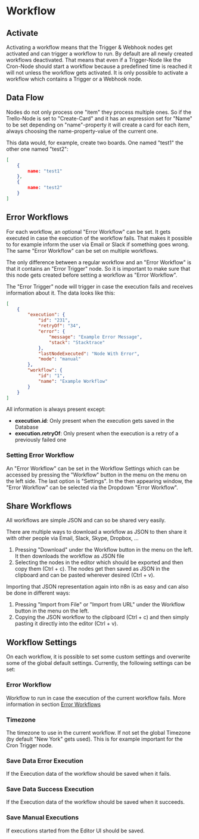 # Workflow


## Activate

Activating a workflow means that the Trigger & Webhook nodes get activated and can trigger a workflow to run. By default are all newly created workflows deactivated. That means that even if a Trigger-Node like the Cron-Node should start a workflow because a predefined time is reached it will not unless the workflow gets activated. It is only possible to activate a workflow which contains a Trigger or a Webhook node.


## Data Flow

Nodes do not only process one "item" they process multiple ones. So if the Trello-Node is set to "Create-Card" and it has an expression set for "Name" to be set depending on "name"-property it will create a card for each item, always choosing the name-property-value of the current one.

This data would, for example, create two boards. One named "test1" the other one named "test2":

```json
[
	{
		name: "test1"
	},
	{
		name: "test2"
	}
]
```


## Error Workflows

For each workflow, an optional "Error Workflow" can be set. It gets executed in case the execution of the workflow fails. That makes it possible to for example inform the user via Email or Slack if something goes wrong. The same "Error Workflow" can be set on multiple workflows.

The only difference between a regular workflow and an "Error Workflow" is that it contains an "Error Trigger" node. So it is important to make sure that this node gets created before setting a workflow as "Error Workflow".

The "Error Trigger" node will trigger in case the execution fails and receives information about it. The data looks like this:

```json
[
	{
		"execution": {
			"id": "231",
			"retryOf": "34",
			"error": {
				"message": "Example Error Message",
				"stack": "Stacktrace"
			},
			"lastNodeExecuted": "Node With Error",
			"mode": "manual"
		},
		"workflow": {
			"id": "1",
			"name": "Example Workflow"
		}
	}
]

```

All information is always present except:
- **execution.id**: Only present when the execution gets saved in the Database
- **execution.retryOf**: Only present when the execution is a retry of a previously failed one


### Setting Error Workflow

An "Error Workflow" can be set in the Workflow Settings which can be accessed by pressing the "Workflow" button in the menu on the menu on the left side. The last option is "Settings". In the then appearing window, the "Error Workflow" can be selected via the Dropdown "Error Workflow".


## Share Workflows

All workflows are simple JSON and can so be shared very easily.

There are multiple ways to download a workflow as JSON to then share it with other people via Email, Slack, Skype, Dropbox, …

  1. Pressing "Download" under the Workflow button in the menu on the left. It then downloads the workflow as JSON file
  1. Selecting the nodes in the editor which should be exported and then copy them (Ctrl + c). The nodes get then saved as JSON in the clipboard and can be pasted wherever desired (Ctrl + v).

Importing that JSON representation again into n8n is as easy and can also be done in different ways:

  1. Pressing "Import from File" or "Import from URL" under the Workflow button in the menu on the left.
  1. Copying the JSON workflow to the clipboard (Ctrl + c) and then simply pasting it directly into the editor (Ctrl + v).


## Workflow Settings

On each workflow, it is possible to set some custom settings and overwrite some of the global default settings. Currently, the following settings can be set:


### Error Workflow

Workflow to run in case the execution of the current workflow fails. More information in section [Error Workflows](#error-workflows)


### Timezone

The timezone to use in the current workflow. If not set the global Timezone (by default "New York" gets used). This is for example important for the Cron Trigger node.


### Save Data Error Execution

If the Execution data of the workflow should be saved when it fails.


### Save Data Success Execution

If the Execution data of the workflow should be saved when it succeeds.


### Save Manual Executions

If executions started from the Editor UI should be saved.
